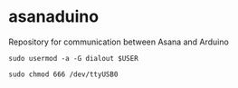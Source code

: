 # asanaduino
Repository for communication between Asana and Arduino

`sudo usermod -a -G dialout $USER`

`sudo chmod 666 /dev/ttyUSB0`
